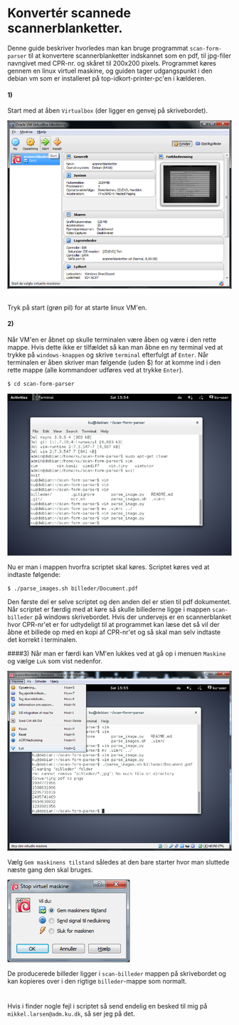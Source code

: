 # Konvertér scannede scannerblanketter.

Denne guide beskriver hvorledes man kan bruge programmat `scan-form-parser` til
at konvertere scannerblanketter indskannet som en pdf, til jpg-filer navngivet
med CPR-nr. og skåret til 200x200 pixels. Programmet køres gennem en linux
virtuel maskine, og guiden tager udgangspunkt i den debian vm som er
installeret på top-idkort-printer-pc'en i kælderen.

#### 1)
Start med at åben `Virtualbox` (der ligger en genvej på skrivebordet).

![](img/virtualbox.png)

Tryk på start (grøn pil) for at starte linux VM'en.

#### 2)
Når VM'en er åbnet op skulle terminalen være åben og være i den rette mappe.
Hvis dette ikke er tilfældet så kan man åbne en ny terminal ved at trykke på
`windows-knappen` og skrive `terminal` efterfulgt af `Enter`. Når terminalen er
åben skriver man følgende (uden $) for at komme ind i den rette mappe (alle
kommandoer udføres ved at trykke `Enter`).

```sh
$ cd scan-form-parser
```

![](img/terminal.png)

Nu er man i mappen hvorfra scriptet skal køres. Scriptet køres ved at indtaste
følgende:

```sh
$ ./parse_images.sh billeder/Document.pdf
```
Den første del er selve scriptet og den anden del er stien til pdf dokumentet.
Når scriptet er færdig med at køre så skulle billederne ligge i mappen
`scan-billeder` på windows skrivebordet. Hvis der undervejs er en
scannerblanket hvor CPR-nr'et er for udtydeligt til at programmet kan læse det
så vil der åbne et billede op med en kopi af CPR-nr'et og så skal man selv
indtaste det korrekt i terminalen.

####3)
Når man er færdi kan VM'en lukkes ved at gå op i menuen `Maskine` og vælge
`Luk` som vist nedenfor.

![](img/close.png)

Vælg `Gem maskinens tilstand` således at den bare starter hvor man sluttede
næste gang den skal bruges.

![](img/save.png)

De producerede billeder ligger i `scan-billeder` mappen på skrivebordet og kan
kopieres over i den rigtige `billeder`-mappe som normalt.

#

Hvis i finder nogle fejl i scriptet så send endelig en besked til mig på
`mikkel.larsen@adm.ku.dk`, så ser jeg på det.
